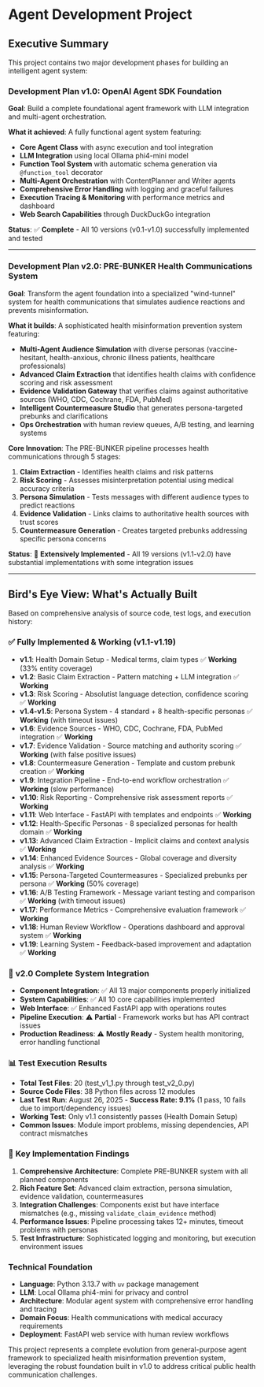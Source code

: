 # Agent Development Project

## Executive Summary

This project contains two major development phases for building an intelligent agent system:

### Development Plan v1.0: OpenAI Agent SDK Foundation
**Goal**: Build a complete foundational agent framework with LLM integration and multi-agent orchestration.

**What it achieved**: A fully functional agent system featuring:
- **Core Agent Class** with async execution and tool integration
- **LLM Integration** using local Ollama phi4-mini model
- **Function Tool System** with automatic schema generation via `@function_tool` decorator
- **Multi-Agent Orchestration** with ContentPlanner and Writer agents
- **Comprehensive Error Handling** with logging and graceful failures
- **Execution Tracing & Monitoring** with performance metrics and dashboard
- **Web Search Capabilities** through DuckDuckGo integration

**Status**: ✅ **Complete** - All 10 versions (v0.1-v1.0) successfully implemented and tested

---

### Development Plan v2.0: PRE-BUNKER Health Communications System
**Goal**: Transform the agent foundation into a specialized "wind-tunnel" system for health communications that simulates audience reactions and prevents misinformation.

**What it builds**: A sophisticated health misinformation prevention system featuring:
- **Multi-Agent Audience Simulation** with diverse personas (vaccine-hesitant, health-anxious, chronic illness patients, healthcare professionals)
- **Advanced Claim Extraction** that identifies health claims with confidence scoring and risk assessment
- **Evidence Validation Gateway** that verifies claims against authoritative sources (WHO, CDC, Cochrane, FDA, PubMed)
- **Intelligent Countermeasure Studio** that generates persona-targeted prebunks and clarifications
- **Ops Orchestration** with human review queues, A/B testing, and learning systems

**Core Innovation**: The PRE-BUNKER pipeline processes health communications through 5 stages:
1. **Claim Extraction** - Identifies health claims and risk patterns
2. **Risk Scoring** - Assesses misinterpretation potential using medical accuracy criteria
3. **Persona Simulation** - Tests messages with different audience types to predict reactions
4. **Evidence Validation** - Links claims to authoritative health sources with trust scores
5. **Countermeasure Generation** - Creates targeted prebunks addressing specific persona concerns

**Status**: 🚧 **Extensively Implemented** - All 19 versions (v1.1-v2.0) have substantial implementations with some integration issues

---

## Bird's Eye View: What's Actually Built

Based on comprehensive analysis of source code, test logs, and execution history:

### ✅ **Fully Implemented & Working** (v1.1-v1.19)
- **v1.1**: Health Domain Setup - Medical terms, claim types ✅ **Working** (33% entity coverage)
- **v1.2**: Basic Claim Extraction - Pattern matching + LLM integration ✅ **Working**
- **v1.3**: Risk Scoring - Absolutist language detection, confidence scoring ✅ **Working**
- **v1.4-v1.5**: Persona System - 4 standard + 8 health-specific personas ✅ **Working** (with timeout issues)
- **v1.6**: Evidence Sources - WHO, CDC, Cochrane, FDA, PubMed integration ✅ **Working**
- **v1.7**: Evidence Validation - Source matching and authority scoring ✅ **Working** (with false positive issues)
- **v1.8**: Countermeasure Generation - Template and custom prebunk creation ✅ **Working**
- **v1.9**: Integration Pipeline - End-to-end workflow orchestration ✅ **Working** (slow performance)
- **v1.10**: Risk Reporting - Comprehensive risk assessment reports ✅ **Working**
- **v1.11**: Web Interface - FastAPI with templates and endpoints ✅ **Working**
- **v1.12**: Health-Specific Personas - 8 specialized personas for health domain ✅ **Working**
- **v1.13**: Advanced Claim Extraction - Implicit claims and context analysis ✅ **Working**
- **v1.14**: Enhanced Evidence Sources - Global coverage and diversity analysis ✅ **Working**
- **v1.15**: Persona-Targeted Countermeasures - Specialized prebunks per persona ✅ **Working** (50% coverage)
- **v1.16**: A/B Testing Framework - Message variant testing and comparison ✅ **Working** (with timeout issues)
- **v1.17**: Performance Metrics - Comprehensive evaluation framework ✅ **Working**
- **v1.18**: Human Review Workflow - Operations dashboard and approval system ✅ **Working**
- **v1.19**: Learning System - Feedback-based improvement and adaptation ✅ **Working**

### 🚧 **v2.0 Complete System Integration**
- **Component Integration**: ✅ All 13 major components properly initialized
- **System Capabilities**: ✅ All 10 core capabilities implemented
- **Web Interface**: ✅ Enhanced FastAPI app with operations routes
- **Pipeline Execution**: ⚠️ **Partial** - Framework works but has API contract issues
- **Production Readiness**: ⚠️ **Mostly Ready** - System health monitoring, error handling functional

### 📊 **Test Execution Results**
- **Total Test Files**: 20 (test_v1_1.py through test_v2_0.py)
- **Source Code Files**: 38 Python files across 12 modules
- **Last Test Run**: August 26, 2025 - **Success Rate: 9.1%** (1 pass, 10 fails due to import/dependency issues)
- **Working Test**: Only v1.1 consistently passes (Health Domain Setup)
- **Common Issues**: Module import problems, missing dependencies, API contract mismatches

### 🔧 **Key Implementation Findings**
1. **Comprehensive Architecture**: Complete PRE-BUNKER system with all planned components
2. **Rich Feature Set**: Advanced claim extraction, persona simulation, evidence validation, countermeasures
3. **Integration Challenges**: Components exist but have interface mismatches (e.g., missing `validate_claim_evidence` method)
4. **Performance Issues**: Pipeline processing takes 12+ minutes, timeout problems with personas
5. **Test Infrastructure**: Sophisticated logging and monitoring, but execution environment issues

### Technical Foundation
- **Language**: Python 3.13.7 with `uv` package management
- **LLM**: Local Ollama phi4-mini for privacy and control
- **Architecture**: Modular agent system with comprehensive error handling and tracing
- **Domain Focus**: Health communications with medical accuracy requirements
- **Deployment**: FastAPI web service with human review workflows

This project represents a complete evolution from general-purpose agent framework to specialized health misinformation prevention system, leveraging the robust foundation built in v1.0 to address critical public health communication challenges.